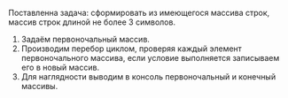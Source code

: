 
Поставленна задача: сформировать из имеющегося массива строк, массив строк длиной не более 3 символов.


1. Задаём первоночальный массив. 
2. Производим перебор циклом, проверяя каждый элемент первоночального массива, если условие выполняется записываем его в новый массив.
3. Для наглядности выводим в консоль первоночальный и конечный массивы.
